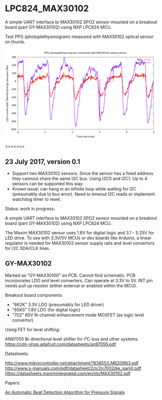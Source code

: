 # LPC824_MAX30102

A simple UART interface to MAX30102 SPO2 sensor mounted on a breakout board (part GY-MAX30102) using NXP LPC824 MCU.

Test PPG (photoplethysmogram) measured with MAX30102 optical sensor on thumb.

![test run chart](./doc/run1.png)

=======

## 23 July 2017, version 0.1

* Support two MAX30102 sensors. Since the sensor has a fixed address they cannout share
the same I2C bus. Using I2C0 and I2C1. Up to 4 sensors can be supported this way.
* Known issue: can hang in an infinite loop while waiting for I2C (presumably due to 
bus error). Need to timeout I2C reads or implement watchdog timer to reset.

Status: work in progress.

A simple UART interface to MAX30102 SPO2 sensor mounted on a breakout board (part GY-MAX30102) using NXP LPC824 MCU. 

The Maxim MAX30102 sensor uses 1.8V for digital logic and 3.1 - 5.25V for LED drive. To use with 3.3V/5V MCUs or dev boards like Arduino, a linear regulator is needed for MAX30102 sensor supply rails and level convertors for I2C SDA/CLK lines.

## GY-MAX30102

Marked as "GY-MAX30100" on PCB. Cannot find schematic. PCB incorporates LDO and level converters. Can operate at 3.3V to 5V.
INT pin needs pull up resistor (either external or enabled within the MCU).

Breakout board components

* "662K" 3.3V LDO (presumably for LED driver)
* "65K5" 1.8V LDO  (for digital logic)
* "702" 60V N-channel enhancement mode MOSFET (as logic level convertor)

Using FET for level shifting:

AN97055 Bi-directional level shifter for I²C-bus and other systems.
https://cdn-shop.adafruit.com/datasheets/an97055.pdf

Datasheets:

http://www.mikrocontroller.net/attachment/193855/LM6206N3.pdf
http://www.s-manuals.com/pdf/datasheet/2/n/2n7002dw_panjit.pdf
https://datasheets.maximintegrated.com/en/ds/MAX30102.pdf

Papers:

[An Automatic Beat Detection Algorithm
for Pressure Signals](./doc/BeatDetection.pdf)



